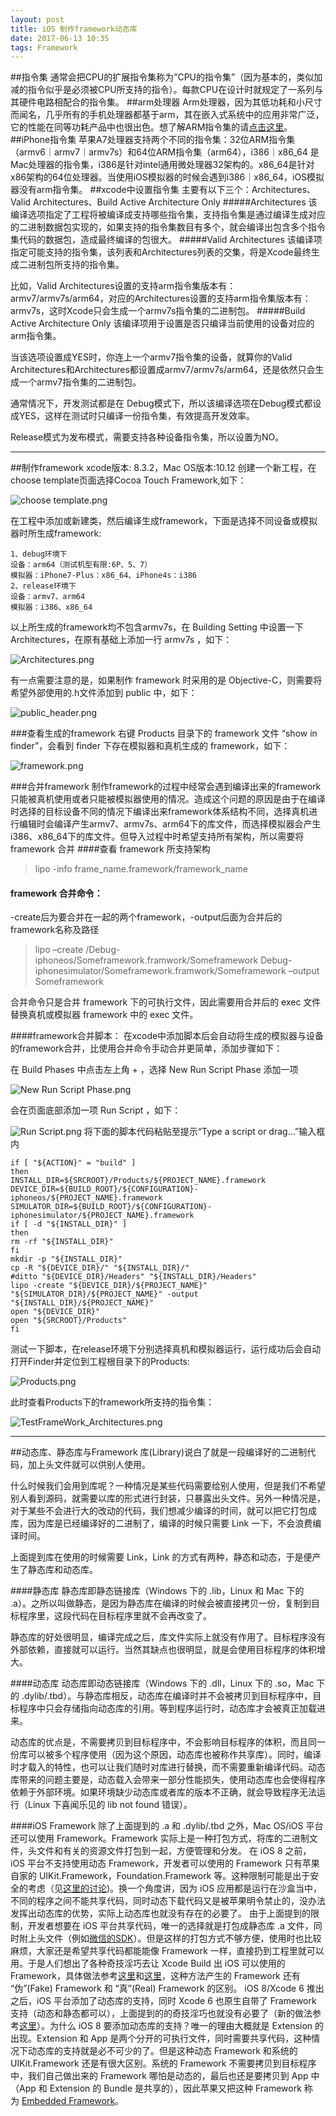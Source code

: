 ```yaml
---
layout: post
title: iOS 制作framework动态库
date: 2017-06-13 10:35
tags: Framework
---
```

##指令集
通常会把CPU的扩展指令集称为”CPU的指令集”（因为基本的，类似加减的指令似乎是必须被CPU所支持的指令）。每款CPU在设计时就规定了一系列与其硬件电路相配合的指令集。
##arm处理器
Arm处理器，因为其低功耗和小尺寸而闻名，几乎所有的手机处理器都基于arm，其在嵌入式系统中的应用非常广泛，它的性能在同等功耗产品中也很出色。想了解ARM指令集的请[点击这里](https://zh.wikipedia.org/wiki/ARM架构)。
##iPhone指令集
苹果A7处理器支持两个不同的指令集：32位ARM指令集（armv6｜armv7｜armv7s）和64位ARM指令集（arm64），i386｜x86_64 是Mac处理器的指令集，i386是针对intel通用微处理器32架构的。x86_64是针对x86架构的64位处理器。当使用iOS模拟器的时候会遇到i386｜x86_64，iOS模拟器没有arm指令集。
##xcode中设置指令集
主要有以下三个：Architectures、Valid Architectures、Build Active Architecture Only
#####Architectures
该编译选项指定了工程将被编译成支持哪些指令集，支持指令集是通过编译生成对应的二进制数据包实现的，如果支持的指令集数目有多个，就会编译出包含多个指令集代码的数据包，造成最终编译的包很大。
#####Valid Architectures
该编译项指定可能支持的指令集，该列表和Architectures列表的交集，将是Xcode最终生成二进制包所支持的指令集。

比如，Valid Architectures设置的支持arm指令集版本有：armv7/armv7s/arm64，对应的Architectures设置的支持arm指令集版本有：armv7s，这时Xcode只会生成一个armv7s指令集的二进制包。
#####Build Active Architecture Only
该编译项用于设置是否只编译当前使用的设备对应的arm指令集。

当该选项设置成YES时，你连上一个armv7指令集的设备，就算你的Valid Architectures和Architectures都设置成armv7/armv7s/arm64，还是依然只会生成一个armv7指令集的二进制包。

通常情况下，开发测试都是在 Debug模式下，所以该编译选项在Debug模式都设成YES，这样在测试时只编译一份指令集，有效提高开发效率。

Release模式为发布模式，需要支持各种设备指令集，所以设置为NO。

----
##制作framework
xcode版本: 8.3.2，Mac OS版本:10.12
创建一个新工程，在choose template页面选择Cocoa Touch Framework,如下：

![choose template.png](http://upload-images.jianshu.io/upload_images/6009581-9bc18efa3e51265b.png?imageMogr2/auto-orient/strip%7CimageView2/2/w/1240)

在工程中添加或新建类，然后编译生成framework，下面是选择不同设备或模拟器时所生成framework:
```
1、debug环境下
设备：arm64（测试机型有限:6P、5、7）
模拟器：iPhone7-Plus：x86_64、iPhone4s：i386
2、release环境下
设备：armv7、arm64
模拟器：i386、x86_64
```
以上所生成的framework均不包含armv7s，在 Building Setting 中设置一下 Architectures，在原有基础上添加一行 armv7s ，如下：

![Architectures.png](http://upload-images.jianshu.io/upload_images/6009581-a1a12d032134391b.png?imageMogr2/auto-orient/strip%7CimageView2/2/w/1240)

有一点需要注意的是，如果制作 framework 时采用的是 Objective-C，则需要将希望外部使用的.h文件添加到 public 中，如下：

![public_header.png](http://upload-images.jianshu.io/upload_images/6009581-31b26986a91d8729.png?imageMogr2/auto-orient/strip%7CimageView2/2/w/1240)


###查看生成的framework
右键 Products 目录下的 framework 文件 “show in finder”，会看到 finder 下存在模拟器和真机生成的 framework，如下：

![framework.png](http://upload-images.jianshu.io/upload_images/6009581-8aea380c395d0e96.png?imageMogr2/auto-orient/strip%7CimageView2/2/w/1240)


###合并framework
制作framework的过程中经常会遇到编译出来的framework只能被真机使用或者只能被模拟器使用的情况。造成这个问题的原因是由于在编译时选择的目标设备不同的情况下编译出来framework体系结构不同，选择真机进行编辑时会编译产生armv7、armv7s、arm64下的库文件，而选择模拟器会产生i386、x86_64下的库文件。但导入过程中时希望支持所有架构，所以需要将 framework 合并
####查看 framework 所支持架构
>lipo -info frame_name.framework/framework_name

#### framework 合并命令：
-create后为要合并在一起的两个framework，-output后面为合并后的framework名称及路径
>lipo –create /Debug-iphoneos/Someframework.framwork/Someframework Debug-iphonesimulator/Someframework.framwork/Someframework –output Someframework

合并命令只是合并 framework 下的可执行文件，因此需要用合并后的 exec 文件替换真机或模拟器 framework 中的 exec 文件。

####framework合并脚本：
在xcode中添加脚本后会自动将生成的模拟器与设备的framework合并，比使用合并命令手动合并更简单，添加步骤如下：

在 Build Phases 中点击左上角 + ，选择 New Run Script Phase 添加一项

![New Run Script Phase.png](http://upload-images.jianshu.io/upload_images/6009581-3214dc75f695e7cf.png?imageMogr2/auto-orient/strip%7CimageView2/2/w/1240)

会在页面底部添加一项 Run Script ，如下：

![Run Script.png](http://upload-images.jianshu.io/upload_images/6009581-a8f78f27e638fd90.png?imageMogr2/auto-orient/strip%7CimageView2/2/w/1240)
将下面的脚本代码粘贴至提示“Type a script or drag…”输入框内
```
if [ "${ACTION}" = "build" ]
then
INSTALL_DIR=${SRCROOT}/Products/${PROJECT_NAME}.framework
DEVICE_DIR=${BUILD_ROOT}/${CONFIGURATION}-iphoneos/${PROJECT_NAME}.framework
SIMULATOR_DIR=${BUILD_ROOT}/${CONFIGURATION}-iphonesimulator/${PROJECT_NAME}.framework
if [ -d "${INSTALL_DIR}" ]
then
rm -rf "${INSTALL_DIR}"
fi
mkdir -p "${INSTALL_DIR}"
cp -R "${DEVICE_DIR}/" "${INSTALL_DIR}/"
#ditto "${DEVICE_DIR}/Headers" "${INSTALL_DIR}/Headers"
lipo -create "${DEVICE_DIR}/${PROJECT_NAME}" "${SIMULATOR_DIR}/${PROJECT_NAME}" -output "${INSTALL_DIR}/${PROJECT_NAME}"
open "${DEVICE_DIR}"
open "${SRCROOT}/Products"
fi
```
测试一下脚本，在release环境下分别选择真机和模拟器运行，运行成功后会自动打开Finder并定位到工程根目录下的Products:

![Products.png](http://upload-images.jianshu.io/upload_images/6009581-5ddb0f9cad9eb6b9.png?imageMogr2/auto-orient/strip%7CimageView2/2/w/1240)

此时查看Products下的framework所支持的指令集：

![TestFrameWork_Architectures.png](http://upload-images.jianshu.io/upload_images/6009581-ee370da07b83a89a.png?imageMogr2/auto-orient/strip%7CimageView2/2/w/1240)

----

##动态库、静态库与Framework
库(Library)说白了就是一段编译好的二进制代码，加上头文件就可以供别人使用。

什么时候我们会用到库呢？一种情况是某些代码需要给别人使用，但是我们不希望别人看到源码，就需要以库的形式进行封装，只暴露出头文件。另外一种情况是，对于某些不会进行大的改动的代码，我们想减少编译的时间，就可以把它打包成库，因为库是已经编译好的二进制了，编译的时候只需要 Link 一下，不会浪费编译时间。

上面提到库在使用的时候需要 Link，Link 的方式有两种，静态和动态，于是便产生了静态库和动态库。

####静态库
静态库即静态链接库（Windows 下的 .lib，Linux 和 Mac 下的 .a）。之所以叫做静态，是因为静态库在编译的时候会被直接拷贝一份，复制到目标程序里，这段代码在目标程序里就不会再改变了。

静态库的好处很明显，编译完成之后，库文件实际上就没有作用了。目标程序没有外部依赖，直接就可以运行。当然其缺点也很明显，就是会使用目标程序的体积增大。

####动态库
动态库即动态链接库（Windows 下的 .dll，Linux 下的 .so，Mac 下的 .dylib/.tbd）。与静态库相反，动态库在编译时并不会被拷贝到目标程序中，目标程序中只会存储指向动态库的引用。等到程序运行时，动态库才会被真正加载进来。

动态库的优点是，不需要拷贝到目标程序中，不会影响目标程序的体积，而且同一份库可以被多个程序使用（因为这个原因，动态库也被称作共享库）。同时，编译时才载入的特性，也可以让我们随时对库进行替换，而不需要重新编译代码。动态库带来的问题主要是，动态载入会带来一部分性能损失，使用动态库也会使得程序依赖于外部环境。如果环境缺少动态库或者库的版本不正确，就会导致程序无法运行（Linux 下喜闻乐见的 lib not found 错误）。

####iOS Framework
除了上面提到的 .a 和 .dylib/.tbd 之外，Mac OS/iOS 平台还可以使用 Framework。Framework 实际上是一种打包方式，将库的二进制文件，头文件和有关的资源文件打包到一起，方便管理和分发。
在 iOS 8 之前，iOS 平台不支持使用动态 Framework，开发者可以使用的 Framework 只有苹果自家的 UIKit.Framework，Foundation.Framework 等。这种限制可能是出于安全的考虑（见[这里的讨论](https://stackoverflow.com/questions/4733847/can-you-build-dynamic-libraries-for-ios-and-load-them-at-runtime))。换一个角度讲，因为 iOS 应用都是运行在沙盒当中，不同的程序之间不能共享代码，同时动态下载代码又是被苹果明令禁止的，没办法发挥出动态库的优势，实际上动态库也就没有存在的必要了。
由于上面提到的限制，开发者想要在 iOS 平台共享代码，唯一的选择就是打包成静态库 .a 文件，同时附上头文件（例如[微信的SDK](https://open.weixin.qq.com/cgi-bin/showdocument?action=dir_list&t=resource/res_list&verify=1&id=open1419319164&token=&lang=zh_CN)）。但是这样的打包方式不够方便，使用时也比较麻烦，大家还是希望共享代码都能能像 Framework 一样，直接扔到工程里就可以用。于是人们想出了各种奇技淫巧去让 Xcode Build 出 iOS 可以使用的 Framework，具体做法参考[这里](https://github.com/kstenerud/iOS-Universal-Framework)和[这里](https://github.com/jverkoey/iOS-Framework)，这种方法产生的 Framework 还有 “伪”(Fake) Framework 和 “真”(Real) Framework 的区别。
iOS 8/Xcode 6 推出之后，iOS 平台添加了动态库的支持，同时 Xcode 6 也原生自带了 Framework 支持（动态和静态都可以），上面提到的的奇技淫巧也就没有必要了（新的做法参考[这里](http://www.cocoachina.com/ios/20141126/10322.html)）。为什么 iOS 8 要添加动态库的支持？唯一的理由大概就是 Extension 的出现。Extension 和 App 是两个分开的可执行文件，同时需要共享代码，这种情况下动态库的支持就是必不可少的了。但是这种动态 Framework 和系统的 UIKit.Framework 还是有很大区别。系统的 Framework 不需要拷贝到目标程序中，我们自己做出来的 Framework 哪怕是动态的，最后也还是要拷贝到 App 中（App 和 Extension 的 Bundle 是共享的），因此苹果又把这种 Framework 称为 [Embedded Framework](https://developer.apple.com/library/prerelease/ios/documentation/General/Conceptual/ExtensibilityPG/ExtensionScenarios.html)。

